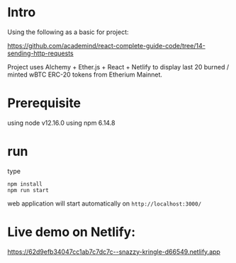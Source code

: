 # Intro
Using the following as a basic for project:

https://github.com/academind/react-complete-guide-code/tree/14-sending-http-requests

Project uses Alchemy + Ether.js + React + Netlify to display last 20 burned / minted wBTC ERC-20 tokens from Etherium Mainnet.

# Prerequisite
using node v12.16.0
using npm 6.14.8

# run
type 
```
npm install
npm run start
```
web application will start automatically on `http://localhost:3000/`

# Live demo on Netlify:

https://62d9efb34047cc1ab7c7dc7c--snazzy-kringle-d66549.netlify.app

